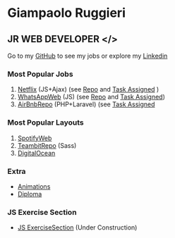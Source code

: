 # Giampaolo Ruggieri
## JR WEB DEVELOPER </>

Go to my [GitHub](https://github.com/Giampaolo1) to see my jobs or explore my
[Linkedin](https://www.linkedin.com/in/giampaolo-r-17a75512b/)

### Most Popular Jobs

1. [Netflix](https://jpboolfix.netlify.app/) (JS+Ajax)    (see [Repo](https://github.com/Giampaolo1/ajax-ex-boolflix) and [Task Assigned](https://github.com/Giampaolo1/ajax-ex-boolflix) )
2. [WhatsAppWeb](https://jpboolzap.netlify.app/) (JS) (see [Repo](https://github.com/Giampaolo1/js-html-css-boolzap) and [Task Assigned](https://github.com/Giampaolo1/ajax-ex-boolflix))
3. [AirBnbRepo](https://github.com/Giampaolo1/bool-bnb) (PHP+Laravel) (see [Task Assigned](https://docs.google.com/document/d/1bj_mOkXW3Pmv33xFubiMjrgOZtx4wyfO1N5Rz42gmH4/edit)



### Most Popular Layouts

1. [SpotifyWeb](https://jpspotify.netlify.app/)
2. [TeambitRepo](https://github.com/Giampaolo1/sass-teambit) (Sass)
3. [DigitalOcean](https://giampaolo1.github.io/html-css-digitalocean/)  
<!-- 4. [HubSpot](https://giampaolo1.github.io/html-css-hubspot/)   -->

### Extra

- [Animations](https://giampaolo1.github.io/html-css-animation-filter/)
- [Diploma](https://www.credential.net/13f76e96-e4e8-4f72-8cfe-0d467113dbf1)

### JS Exercise Section

- [JS ExerciseSection](https://giampaolo1.github.io/JS-exercise/) (Under Construction)
